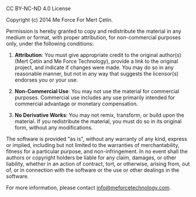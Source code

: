 CC BY-NC-ND 4.0 License

Copyright (c) 2014 Me Force For Mert Çetin.

Permission is hereby granted to copy and redistribute the material in any medium or format, with proper attribution, for non-commercial purposes only, under the following conditions:

1. **Attribution**: You must give appropriate credit to the original author(s) (Mert Çetin and Me Force Technology), provide a link to the original project, and indicate if changes were made. You may do so in any reasonable manner, but not in any way that suggests the licensor(s) endorses you or your use.

2. **Non-Commercial Use**: You may not use the material for commercial purposes. Commercial use includes any use primarily intended for commercial advantage or monetary compensation.

3. **No Derivative Works**: You may not remix, transform, or build upon the material. If you redistribute the material, you must do so in its original form, without any modifications.

The software is provided "as is", without any warranty of any kind, express or implied, including but not limited to the warranties of merchantability, fitness for a particular purpose, and non-infringement. In no event shall the authors or copyright holders be liable for any claim, damages, or other liability, whether in an action of contract, tort, or otherwise, arising from, out of, or in connection with the software or the use or other dealings in the software.

For more information, please contact [info@meforcetechnology.com](mailto:info@meforcetechnology.com).